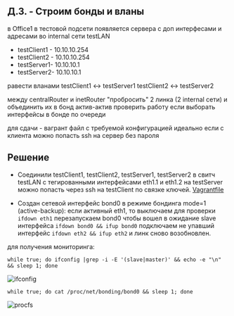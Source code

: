 Д.З. - Строим бонды и вланы
----------------------
в Office1 в тестовой подсети появляется сервера с доп интерфесами и адресами
во internal сети testLAN
- testClient1 - 10.10.10.254
- testClient2 - 10.10.10.254
- testServer1- 10.10.10.1 
- testServer2- 10.10.10.1

равести вланами
testClient1 <-> testServer1
testClient2 <-> testServer2

между centralRouter и inetRouter
"пробросить" 2 линка (2 internal сети) и объединить их в бонд актив-актив
проверить работу если выборать интерфейсы в бонде по очереди

для сдачи - вагрант файл с требуемой конфигурацией
идеально если с клиента можно попасть ssh на сервер без пароля

Решение
------------------------
* Соединили testClient1, testClient2, testServer1, testServer2 в свитч testLAN с тегированными интерфейсами eth1.1 и eth1.2
на testServer можно попасть через ssh на testClient по связке ключей.
[Vagrantfile](https://github.com/kyourselfer/OTUS_LinuxAdmin201804/blob/master/lesson10_vlanANDbonding/Vagrantfile)

* Создан сетевой интерфейс bond0 в режиме бондинга mode=1 (active-backup):
если активный  eth1, то выключаем для проверки
`ifdown eth1`
перезапускаем bond0 чтобы вошел в ожидание slave интерфейса
`ifdown bond0 && ifup bond0`
подключаем не упавший интерфейс
`ifdown eth2 && ifup eth2`
и линк сново возобновлен.

для получения мониторинга:

`while true; do ifconfig |grep -i -E '(slave|master)' && echo -e "\n" && sleep 1; done`

![ifconfig](https://github.com/kyourselfer/OTUS_LinuxAdmin201804/blob/master/lesson10_vlanANDbonding/ifconfig.gif)

`while true; do cat /proc/net/bonding/bond0 && sleep 1; done`

![procfs](https://github.com/kyourselfer/OTUS_LinuxAdmin201804/blob/master/lesson10_vlanANDbonding/procfs.gif)
